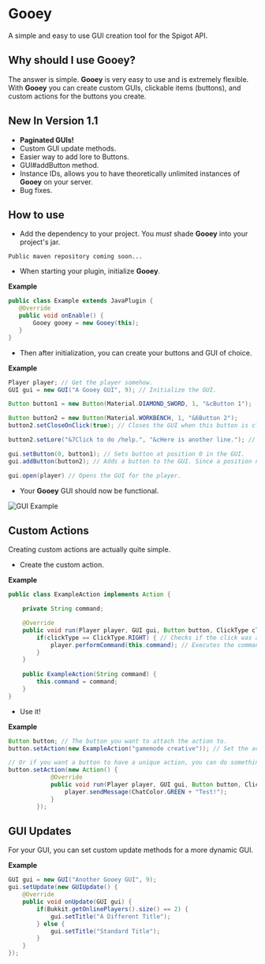 # Gooey
 A simple and easy to use GUI creation tool for the Spigot API.
 
 ## Why should I use Gooey?
 The answer is simple. **Gooey** is very easy to use and is extremely flexible.
 With **Gooey** you can create custom GUIs, clickable items (buttons), and custom actions for the buttons you create.
 
 ## New In Version 1.1
 
 - **Paginated GUIs!**
 - Custom GUI update methods.
 - Easier way to add lore to Buttons.
 - GUI#addButton method.
 - Instance IDs, allows you to have theoretically unlimited instances of **Gooey** on your server.
 - Bug fixes.
 
 ## How to use
 
 - Add the dependency to your project. You *must* shade **Gooey** into your project's jar.
 
 ```
Public maven repository coming soon...
 ```
 
 - When starting your plugin, initialize **Gooey**.
 
 **Example**
 
 ```java
public class Example extends JavaPlugin {
    @Override
    public void onEnable() {
        Gooey gooey = new Gooey(this);
    }
}
 ```

 - Then after initialization, you can create your buttons and GUI of choice.
 
 **Example**
 
 ```java
Player player; // Get the player somehow.
GUI gui = new GUI("A Gooey GUI", 9); // Initialize the GUI.

Button button1 = new Button(Material.DIAMOND_SWORD, 1, "&cButton 1");

Button button2 = new Button(Material.WORKBENCH, 1, "&6Button 2");
button2.setCloseOnClick(true); // Closes the GUI when this button is clicked.

button2.setLore("&7Click to do /help.", "&cHere is another line."); // Adds lore to the button.

gui.setButton(0, button1); // Sets button at position 0 in the GUI.
gui.addButton(button2); // Adds a button to the GUI. Since a position number was not specified, it will go to the next available position.

gui.open(player) // Opens the GUI for the player.
 ```

- Your **Gooey** GUI should now be functional.

![GUI Example]("https://image.prntscr.com/image/J6JhuX94QXyPupWDTs60rQ.png")

## Custom Actions

Creating custom actions are actually quite simple.

- Create the custom action.

**Example**
```java
public class ExampleAction implements Action {

    private String command;

    @Override
    public void run(Player player, GUI gui, Button button, ClickType clickType) {
        if(clickType == ClickType.RIGHT) { // Checks if the click was a right click.
            player.performCommand(this.command); // Executes the command specified in the constructor's "command" parameter.
        }
    }
   
    public ExampleAction(String command) {
        this.command = command;
    }
}
```

- Use it!

**Example**
```java
Button button; // The button you want to attach the action to.
button.setAction(new ExampleAction("gamemode creative")); // Set the action.

// Or if you want a button to have a unique action, you can do something like this.
button.setAction(new Action() {
            @Override
            public void run(Player player, GUI gui, Button button, ClickType clickType) {
                player.sendMessage(ChatColor.GREEN + "Test!");
            }
        });
```

## GUI Updates

For your GUI, you can set custom update methods for a more dynamic GUI.

**Example**
```java
GUI gui = new GUI("Another Gooey GUI", 9);
gui.setUpdate(new GUIUpdate() {
    @Override
    public void onUpdate(GUI gui) {
        if(Bukkit.getOnlinePlayers().size() == 2) {
            gui.setTitle("A Different Title");
        } else {
            gui.setTitle("Standard Title");
        }
    }
});
```


